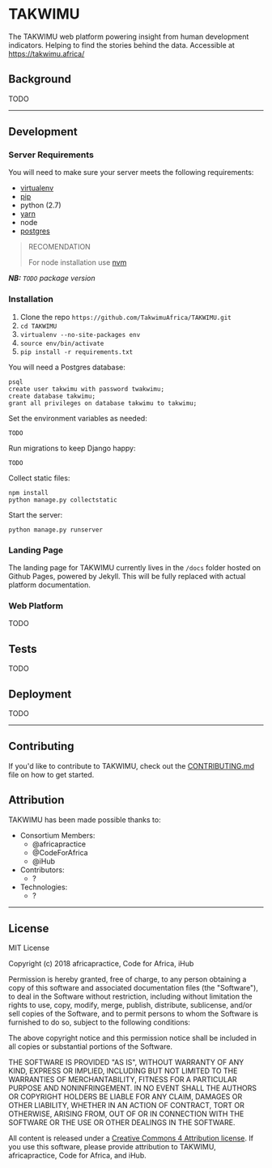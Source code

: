# TAKWIMU

The TAKWIMU web platform powering insight from human development indicators. Helping to find the stories behind the data. Accessible at https://takwimu.africa/

## Background

TODO

---

## Development

### Server Requirements
You will need to make sure your server meets the following requirements:
- [virtualenv](https://virtualenv.pypa.io/en/stable/installation/)
- [pip](https://pip.pypa.io/en/stable/installing/)
- python (2.7)
- [yarn](https://yarnpkg.com/en/docs/install#debian-stable)
- node
- [postgres](https://www.codementor.io/engineerapart/getting-started-with-postgresql-on-mac-osx-are8jcopb)

> RECOMENDATION
>
> For node installation use [nvm](https://github.com/creationix/nvm)

***NB:** `TODO` package version*

### Installation

1. Clone the repo ``https://github.com/TakwimuAfrica/TAKWIMU.git``
2. ``cd TAKWIMU``
3. ``virtualenv --no-site-packages env``
4. ``source env/bin/activate``
5. ``pip install -r requirements.txt``

You will need a Postgres database:

```
psql
create user takwimu with password twakwimu;
create database takwimu;
grant all privileges on database takwimu to takwimu;
```

Set the environment variables as needed:
```
TODO
```

Run migrations to keep Django happy:
```
TODO
```

Collect static files:

```
npm install
python manage.py collectstatic
```

Start the server:
```
python manage.py runserver
```

### Landing Page

The landing page for TAKWIMU currently lives in the `/docs` folder hosted on Github Pages, powered by Jekyll. This will be fully replaced with actual platform documentation.

### Web Platform

TODO

## Tests

TODO

## Deployment

TODO

---


## Contributing

If you'd like to contribute to TAKWIMU, check out the [CONTRIBUTING.md](CONTRIBUTING.md) file on how to get started.

## Attribution

TAKWIMU has been made possible thanks to:

- Consortium Members:
    - @africapractice
    - @CodeForAfrica
    - @iHub
- Contributors:
    - ?
- Technologies:
    - ?

---

## License

MIT License

Copyright (c) 2018 africapractice, Code for Africa, iHub

Permission is hereby granted, free of charge, to any person obtaining a copy
of this software and associated documentation files (the "Software"), to deal
in the Software without restriction, including without limitation the rights
to use, copy, modify, merge, publish, distribute, sublicense, and/or sell
copies of the Software, and to permit persons to whom the Software is
furnished to do so, subject to the following conditions:

The above copyright notice and this permission notice shall be included in all
copies or substantial portions of the Software.

THE SOFTWARE IS PROVIDED "AS IS", WITHOUT WARRANTY OF ANY KIND, EXPRESS OR
IMPLIED, INCLUDING BUT NOT LIMITED TO THE WARRANTIES OF MERCHANTABILITY,
FITNESS FOR A PARTICULAR PURPOSE AND NONINFRINGEMENT. IN NO EVENT SHALL THE
AUTHORS OR COPYRIGHT HOLDERS BE LIABLE FOR ANY CLAIM, DAMAGES OR OTHER
LIABILITY, WHETHER IN AN ACTION OF CONTRACT, TORT OR OTHERWISE, ARISING FROM,
OUT OF OR IN CONNECTION WITH THE SOFTWARE OR THE USE OR OTHER DEALINGS IN THE
SOFTWARE.

All content is released under a [Creative Commons 4 Attribution license](https://creativecommons.org/licenses/by/4.0/). If you use this software, please provide attribution to TAKWIMU, africapractice, Code for Africa, and iHub.
